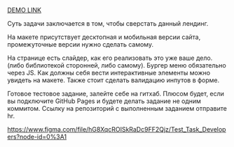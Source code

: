 [DEMO LINK](https://Andriyk0.github.io/developers/)

Суть задачи заключается в том, чтобы сверстать данный лендинг. 

На макете присутствует десктопная и мобильная версии сайта, промежуточные версии нужно сделать самому. 

На странице есть слайдер, как его реализовать это уже ваше дело. (либо библиотекой сторонней, либо самому). 
Бургер меню обязательно через JS. 
Как должны себя вести интерактивные элементы можно увидеть на макете. 
Также стоит сделать валидацию инпутов в форме.




Готовое тестовое задание, залейте себе на гитхаб. Плюсом будет, если вы подключите GitHub Pages и будете делать задание не одним коммитом.
Ссылку на репозиторий с выполненным заданием отправите hr. 

https://www.figma.com/file/hG8XqcROISkRaDc9FF2Qjz/Test_Task_Developers?node-id=0%3A1